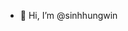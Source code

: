 - 👋 Hi, I’m @sinhhungwin

<!---
sinhhungwin/sinhhungwin is a ✨ special ✨ repository because its `README.md` (this file) appears on your GitHub profile.
You can click the Preview link to take a look at your changes.
--->
